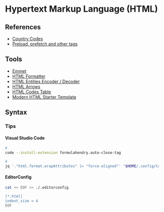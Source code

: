 # Hypertext Markup Language (HTML)

<!--
https://github.com/linthtml/linthtml

https://linkedin.com/learning/html-and-css-linking/hyperlinks-the-glue-connecting-the-world-wide-web
https://linkedin.com/learning/crafting-meaningful-html/craft-meaningful-html
-->

## References

- [Country Codes](https://countrycode.org/)
- [Preload, prefetch and other <link> tags](https://3perf.com/blog/link-rels/)

## Tools

- [Emmet](/emmet.md)
- [HTML Formatter](https://webformatter.com/html)
- [HTML Entities Encoder / Decoder](https://www.web2generators.com/html-based-tools/online-html-entities-encoder-and-decoder)
- [HTML Arrows](https://www.toptal.com/designers/htmlarrows/)
- [HTML Codes Table](https://www.ascii.cl/htmlcodes.htm)
- [Modern HTML Starter Template](https://htmltemplate.site/)

## Syntax

### Tips

#### Visual Studio Code

```sh
#
code --install-extension formulahendry.auto-close-tag

#
jq '."html.format.wrapAttributes" |= "force-aligned"' "$HOME/.config/Code/User/settings.json" | sponge "$HOME/.config/Code/User/settings.json"
```

<!--
"html.format.wrapLineLength": 0
"jsxBracketSameLine": true
-->

#### EditorConfig

```sh
cat << EOF >> ./.editorconfig

[*.html]
indent_size = 4
EOF
```

<!--
&zwnj;
-->
